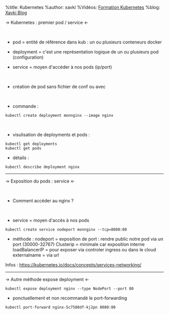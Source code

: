 %title: Kubernetes 
%author: xavki
%Vidéos: [Formation Kubernetes](https://www.youtube.com/playlist?list=PLn6POgpklwWqfzaosSgX2XEKpse5VY2v5)
%blog: [Xavki Blog](https://xavki.blog)


-> Kubernetes : premier pod / service <-


<br>

* pod = entité de référence dans kub : un ou plusieurs conteneurs docker

* deployment = c'est une représentation logique de un ou plusieurs pod (configuration)

* service = moyen d'accéder à nos pods (ip/port)

<br>

* création de pod sans fichier de conf ou avec

<br>

* commande :

```
kubectl create deployment monnginx --image nginx
```

<br>

* visulisation de deployments et pods :

```
kubectl get deployments
kubectl get pods
```

* détails :

```
kubectl describe deployment nginx
```

---------------------------------------------------------------------------------------


-> Exposition du pods : service <-

<br>

* Comment accéder au nginx ?

<br>

* service = moyen d'accès à nos pods

```
kubectl create service nodeport monnginx --tcp=8080:80
```

* méthode :
nodeport = exposition de port : rendre public notre pod via un port (30000-32767)
Clusterip = minimale car exposition interne
loadBalancerIP = pour exposer via controler ingress ou dans le cloud
externalname = via url

Infos : https://kubernetes.io/docs/concepts/services-networking/

-------------------------------------------------------------------------------------


-> Autre méthode expose deployment <-



```
kubectl expose deployment nginx --type NodePort --port 80
```


* ponctuellement et non recommandé le port-forwarding

```
kubectl port-forward nginx-5c7588df-kj2pn 8080:80
```

